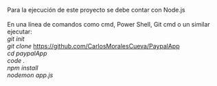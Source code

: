 Para la ejecución de este proyecto se debe contar con Node.js<br /><br />
En una línea de comandos como cmd, Power Shell, Git cmd o un similar ejecutar:<br />
*git init*<br />
*git* *clone* https://github.com/CarlosMoralesCueva/PaypalApp <br />
*cd paypalApp* <br />
*code .*	 <br />
*npm install* <br />
*nodemon app.js* <br />
